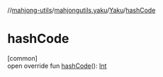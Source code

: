 //[mahjong-utils](../../../index.md)/[mahjongutils.yaku](../index.md)/[Yaku](index.md)/[hashCode](hash-code.md)

# hashCode

[common]\
open override fun [hashCode](hash-code.md)(): [Int](https://kotlinlang.org/api/latest/jvm/stdlib/kotlin-stdlib/kotlin/-int/index.html)
